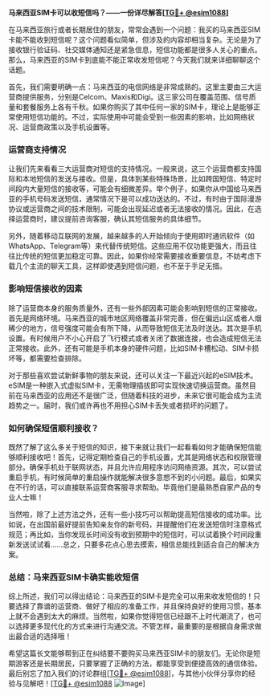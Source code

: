 **马来西亚SIM卡可以收短信吗？——一份详尽解答[[TG💪+ @esim1088](https://t.me/s/esim1088)]**

在马来西亚旅行或者长期居住的朋友，常常会遇到一个问题：我买的马来西亚SIM卡能不能收到短信呢？这个问题看似简单，但涉及的内容却相当复杂。无论是为了接收银行验证码、社交媒体通知还是紧急信息，短信功能都是很多人关心的重点。那么，马来西亚的SIM卡到底能不能正常收发短信呢？今天我们就来详细聊聊这个话题。

首先，我们需要明确一点：马来西亚的电信网络是非常成熟的。这里主要由三大运营商提供服务，分别是Celcom、Maxis和Digi。这三家公司在覆盖范围、信号质量和套餐服务上各有千秋。如果你购买了其中任何一家的SIM卡，理论上是能够正常使用短信功能的。不过，实际使用中可能会受到一些因素的影响，比如网络状况、运营商政策以及手机设置等。

### **运营商支持情况**

让我们先来看看三大运营商对短信的支持情况。一般来说，这三个运营商都支持国际和本地短信的发送与接收。但是，具体到某些特殊场景，比如跨国短信、特定时间段内大量短信的接收等，可能会有细微差异。举个例子，如果你从中国给马来西亚的手机号码发送短信，通常情况下是可以成功送达的。不过，有时由于国际漫游协议或运营商之间的技术限制，可能会出现延迟或者无法接收的情况。因此，在选择运营商时，建议提前咨询客服，确认其短信服务的具体细节。

另外，随着移动互联网的发展，越来越多的人开始倾向于使用即时通讯软件（如WhatsApp、Telegram等）来代替传统短信。这些应用不仅功能更强大，而且往往比传统的短信更加稳定可靠。因此，如果你经常需要接收重要信息，不妨考虑下载几个主流的聊天工具，这样即使遇到短信问题，也不至于手足无措。

### **影响短信接收的因素**

除了运营商本身的服务质量外，还有一些外部因素可能会影响到短信的正常接收。首先是网络环境。马来西亚的城市地区网络覆盖非常完善，但在偏远山区或者人烟稀少的地方，信号强度可能会有所下降，从而导致短信无法及时送达。其次是手机设置。有时候用户不小心开启了飞行模式或者关闭了数据连接，也会造成短信无法正常接收。此外，还有可能是手机本身的硬件问题，比如SIM卡槽松动、SIM卡损坏等，都需要检查排除。

对于那些喜欢尝试新鲜事物的朋友来说，还可以关注一下最近兴起的eSIM技术。eSIM是一种嵌入式虚拟SIM卡，无需物理插拔即可实现快速切换运营商。虽然目前在马来西亚的应用还不是很广泛，但随着科技的进步，未来它很可能会成为主流趋势之一。届时，我们或许再也不用担心SIM卡丢失或者损坏的问题了。

### **如何确保短信顺利接收？**

既然了解了这么多关于短信的知识，接下来就让我们一起看看如何才能确保短信能够顺利接收吧！首先，记得定期检查自己的手机设置，尤其是网络状态和权限管理部分。确保手机处于联网状态，并且允许应用程序访问网络资源。其次，可以尝试重启手机，有时候简单的重启操作就能解决很多意想不到的小问题。最后，如果实在不行的话，可以直接联系运营商客服寻求帮助。毕竟他们是最熟悉自家产品的专业人士嘛！

当然啦，除了上述方法之外，还有一些小技巧可以帮助提高短信接收的成功率。比如说，在出国前最好提前告知亲友你的新号码，并提醒他们在发送短信时注意格式规范；再比如，当你发现长时间没有收到预期中的短信时，可以试着换个时间段重新发送试试看……总之，只要多花点心思去摸索，相信总能找到适合自己的解决方案。

### **总结：马来西亚SIM卡确实能收短信**

综上所述，我们可以得出结论：马来西亚的SIM卡是完全可以用来收发短信的！只要选择了靠谱的运营商、做好了相应的准备工作，并且保持良好的使用习惯，基本上就不会遇到太大的麻烦。当然啦，如果你觉得短信已经跟不上时代潮流了，也可以选择更多现代化的方式来进行沟通交流。不管怎样，最重要的是根据自身需求做出最合适的选择哦！

希望这篇长文能够帮到正在纠结要不要购买马来西亚SIM卡的朋友们。无论你是短期游客还是长期居民，只要掌握了正确的方法，都能享受到便捷高效的通信体验。最后别忘了加入我们的讨论群组[[TG💪+ @esim1088](https://t.me/s/esim1088)]，与其他小伙伴分享你的经验与见解吧！[[TG💪+ @esim1088](https://t.me/s/esim1088) ![Image](https://i.postimg.cc/4NQfJmqS/Snipaste-2025-05-13-00-14-12.png)]